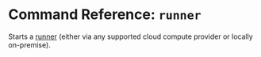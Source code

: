 # Command Reference: `runner`

Starts a [runner](/doc/self-hosted-runners) (either via any supported cloud
compute provider or locally on-premise).
